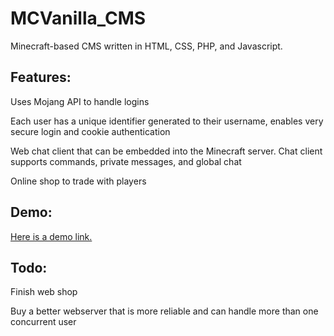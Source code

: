 # MCVanilla_CMS
 Minecraft-based CMS written in HTML, CSS, PHP, and Javascript.

## Features:
 Uses Mojang API to handle logins

 Each user has a unique identifier generated to their username, enables very secure login and cookie authentication

 Web chat client that can be embedded into the Minecraft server. Chat client supports commands, private messages, and global chat

 Online shop to trade with players


## Demo:
 [Here is a demo link.](http://mcvanilla.me/site/)

## Todo:
 Finish web shop
 
 Buy a better webserver that is more reliable and can handle more than one concurrent user